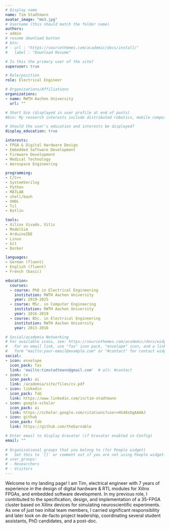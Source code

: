 ```yaml
---
# Display name
name: Tim Stadtmann
avatar_image: "me3.jpg"
# Username (this should match the folder name)
authors:
- admin
# resume download button
# btn:
# - url : "https://sourcethemes.com/academic/docs/install/"
#   label : "Download Resume"

# Is this the primary user of the site?
superuser: true

# Role/position
role: Electrical Engineer

# Organizations/Affiliations
organizations:
- name: RWTH Aachen University
  url: ""

# Short bio (displayed in user profile at end of posts)
#bio: My research interests include distributed robotics, mobile computing and programmable matter.

# Should the user's education and interests be displayed?
display_education: true

interests:
- FPGA & Digital Hardware Design
- Embedded Software Development
- Firmware Development
- Medical Technology
- Aerospace Engineering

programming:
- C/C++
- SystemVerilog
- Python
- MATLAB
- shell/bash
- VHDL
- Tcl
- Kotlin

tools:
- Xilinx Vivado, Vitis
- ModelSim
- ArduinoIDE
- Linux
- Git
- Docker

languages:
- German (fluent)
- English (fluent)
- French (basic)

education:
  courses:
  - course: PhD in Electrical Engineering
    institution: RWTH Aachen University
    year: 2019-2025
  - course: MSc. in Computer Engineering
    institution: RWTH Aachen University
    year: 2016-2019
  - course: BSc. in Electrical Engineering
    institution: RWTH Aachen University
    year: 2013-2016

# Social/academia Networking
# For available icons, see: https://sourcethemes.com/academic/docs/widgets/#icons
#   For an email link, use "fas" icon pack, "envelope" icon, and a link in the
#   form "mailto:your-email@example.com" or "#contact" for contact widget.
social:
- icon: envelope
  icon_pack: fas
  link: 'mailto:timstadtmann@gmail.com'  # alt: #contact
- icon: cv
  icon_pack: ai
  link: /academia/site/files/cv.pdf  
- icon: linkedin
  icon_pack: fab
  link: https://www.linkedin.com/in/tim-stadtmann
- icon: google-scholar
  icon_pack: ai
  link: https://scholar.google.com/citations?user=HS48sDgAAAAJ
- icon: github
  icon_pack: fab
  link: https://github.com/thebarnable

# Enter email to display Gravatar (if Gravatar enabled in Config)
email: ""
  
# Organizational groups that you belong to (for People widget)
#   Set this to `[]` or comment out if you are not using People widget.  
# user_groups:
# - Researchers
# - Visitors
---
```


Welcome to my landing page!
I am Tim, electrical engineer with 7 years of experience in the design of digital hardware & RTL modules for Xilinx FPGAs, and embedded software development.
In my previous role, I contributed to the specification, design, and implementation of a 35-FPGA cluster based on Xilinx devices for simulating neuroscientific experiments. As one of just two initial team members, I carried significant responsibility and later took on de-facto project leadership, coordinating several student assistants, PhD candidates, and a post-doc.